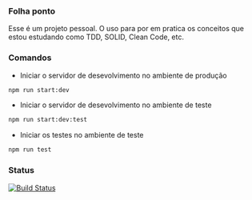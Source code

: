 ### Folha ponto

Esse é um projeto pessoal. O uso para por em pratica os conceitos que estou estudando como TDD, SOLID, Clean Code, etc.

### Comandos

- Iniciar o servidor de desevolvimento no ambiente de produção
```bash 
npm run start:dev 
```

- Iniciar o servidor de desevolvimento no ambiente de teste
```bash 
npm run start:dev:test 
```
- Iniciar os testes no ambiente de teste
```bash 
npm run test 
```

### Status

[![Build Status](https://travis-ci.org/lukasnunesj/folha-ponto.svg?branch=master)](https://travis-ci.org/lukasnunesj/folha-ponto)

